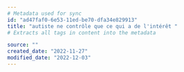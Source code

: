 ```yaml
---
# Metadata used for sync
id: "ad47faf0-6e53-11ed-be70-dfa34e829913"
title: "autiste ne contrôle que ce qui a de l'intérêt "
# Extracts all tags in content into the metadata

source: ""
created_date: "2022-11-27"
modified_date: "2022-12-03"
---
```

